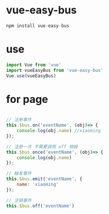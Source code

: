 # vue-easy-bus

```javascript
npm install vue-easy-bus 
```

# use

```javascript
import Vue from 'vue'
import vueEasyBus from 'vue-easy-bus'
Vue.use(vueEasyBus)
```

# for page

```javascript

// 注册事件
this.$bus.on('eventName', (obj)=> {
	console.log(obj.name) //xiaoming
});

// 注册一次 不需要调用 off 销毁
this.$bus.once('eventName', (obj)=> {
	console.log(obj.name)
});

// 触发事件
this.$bus.emit('eventName', {
	name: 'xiaoming'
});

// 注销事件
this.$bus.off('eventName')
```
